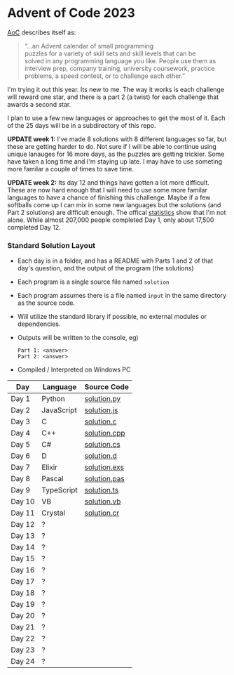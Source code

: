  # Advent of Code 2023
 [AoC](https://adventofcode.com/2023/) describes itself as:

>&ldquo;...an Advent calendar of small programming  
puzzles for a variety of skill sets and skill levels that can be  
solved in any programming language you like. People use them as  
interview prep, company training, university coursework, practice  
problems, a speed contest, or to challenge each other.&rdquo;

I'm trying it out this year.  Its new to me.  The way it works is each challenge will reward one star, and there is a part 2 (a twist) for each challenge that awards a second star. 

 I plan to use a few new languages or approaches to get the most of it. Each of the 25 days will be in a subdirectory of this repo.

**UPDATE week 1:**
I've made 8 solutions with 8 different languages so far, but these are getting harder to do.  Not sure if I will be able to continue using unique lanauges for 16 more days, as the puzzles are getting trickier.  Some have taken a long time and I'm staying up late.  I may have to use someting more familar a couple of times to save time.

**UPDATE week 2:**
Its day 12 and things have gotten a lot more difficult.  These are now hard enough that I will need to use some more familar languages to have a chance of finishing this challenge.  Maybe if a few softballs come up I can mix in some new languages but the solutions (and Part 2 solutions) are difficult enough.  The offical [statistics](https://adventofcode.com/2023/stats) show that I'm not alone.  While almost 207,000 people completed Day 1, only about 17,500 completed Day 12.

### Standard Solution Layout
* Each day is in a folder, and has a README with Parts 1 and 2 of that day's question, and the output of the program (the solutions)
* Each program is a single source file named `solution`
* Each program assumes there is a file named `input` in the same directory as the source code.
* Will utilize the standard library if possible, no external modules or dependencies.

* Outputs will be written to the console, eg)
  ```
  Part 1: <answer>
  Part 2: <answer>
  ```
* Compiled / Interpreted on Windows PC

|Day| Language | Source Code|
|--|--|--|
|Day 1| Python |[solution.py](/1) |
|Day 2| JavaScript |[solution.js](/2) |
|Day 3| C |[solution.c](/3) |
|Day 4| C++ |[solution.cpp](/4) |
|Day 5| C# |[solution.cs](/5) |
|Day 6| D |[solution.d](/6) |
|Day 7| Elixir |[solution.exs](/7) |
|Day 8| Pascal |[solution.pas](/8) |
|Day 9| TypeScript |[solution.ts](/9) |
|Day 10| VB |[solution.vb](/10) |
|Day 11| Crystal |[solution.cr](/11) |
|Day 12| ? |[](/12) |
|Day 13| ? |[](/13) |
|Day 14| ? |[](/14) |
|Day 15| ? |[](/15) |
|Day 16| ? |[](/16) |
|Day 17| ? |[](/17) |
|Day 18| ? |[](/18) |
|Day 19| ? |[](/19) |
|Day 20| ? |[](/20) |
|Day 21| ? |[](/21) |
|Day 22| ? |[](/22) |
|Day 23| ? |[](/23) |
|Day 24| ? |[](/24) |
